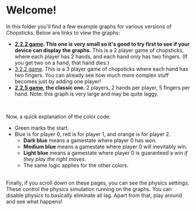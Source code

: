 # Welcome!

In this folder you'll find a few example graphs for various versions of Chopsticks. Below are links to view the graphs:

- **[2,2,2 game](https://google.com). This one is very small so it's good to try first to see if your device can display the graphs.** This is a 2 player game of chopsticks, where each player has 2 hands, and each hand only has two fingers. (If you get two on a hand, that hand dies.) 
- [3,2,2 game](https://google.com). This is a 3 player game of chopsticks where each hand has two fingers. You can already see how much more complex stuff becomes just by adding one player!
- **[2,2,5 game](https://google.com), the classic one.** 2 players, 2 hands per player, 5 fingers per hand. Note: this graph is very large and may be quite laggy.

<br>

Now, a quick explanation of the color code:
- Green marks the start.
- Blue is for player 0, red is for player 1, and orange is for player 2.
	- **Dark blue** means a gamestate where player 0 has won.
	- **Medium blue** means a gamestate where player 0 will inevitably win.
	- **Light blue** means a gamestate where player 0 is guaranteed a win *if they play the right moves*.
	- The same logic applies for the other colors.

<br>
Finally, if you scroll down on these pages, you can see the physics settings. These control the physics simulation running on the graphs. You can disable physics to basically eliminate all lag. Apart from that, play around and see what happens!
